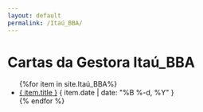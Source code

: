 ```yaml
---
layout: default
permalink: /Itaú_BBA/
---
```


<h1>Cartas da Gestora Itaú_BBA</h1>
<ul>
{%for item in site.Itaú_BBA%}
  <li>
    <a href="{ site.baseurl }{ item.url }">{ item.title }</a>
    <span>{ item.date | date: "%B %-d, %Y" }</span>
  </li>
    {% endfor %}
</ul>